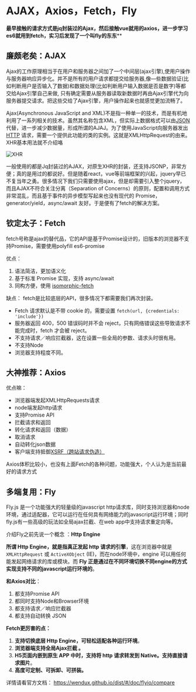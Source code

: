 

# AJAX，Axios，Fetch，Fly

**最早接触的请求方式是jq封装过的Ajax，然后接触vue就用的axios，进一步学习es6就用到fetch，实习后发现了一个叫fly的东东****



## 廉颇老矣：AJAX

Ajax的工作原理相当于在用户和服务器之间加了一个中间层(ajax引擎),使用户操作与服务器响应异步化。并不是所有的用户请求都提交给服务器,像—些数据验证(比如判断用户是否输入了数据)和数据处理(比如判断用户输入数据是否是数字)等都交给Ajax引擎自己来做, 只有确定需要从服务器读取新数据时再由Ajax引擎代为向服务器提交请求。把这些交给了Ajax引擎，用户操作起来也就感觉更加流畅了。

Ajax(Asynchronous  JavaScript  and  XML)不是指一种单一的技术，而是有机地利用了一系列相关的技术。虽然其名称包含XML，但实际上数据格式可以由[JSON](https://zh.wikipedia.org/wiki/JSON)代替，进一步减少数据量，形成所谓的AJAJ。为了使用JavaScript向服务器发出 [HTTP](https://developer.mozilla.org/en/HTTP) 请求，需要一个提供此功能的类的实例。这就是XMLHttpRequest的由来。XHR基本用法就不介绍咯


![XHR](C:\Users\QWQ\Desktop\blog\blog_\img\XHR.jpg)



一般使用的都是Jq封装过的AJAX，对原生XHR的封装，还支持JSONP，非常方便；真的是用过的都说好。但是随着react，vue等前端框架的兴起，jquery早已不复当年之勇。很多情况下我们只需要使用ajax，但是却需要引入整个jquery， 而且AJAX不符合关注分离（Separation of Concerns）的原则，配置和调用方式非常混乱，而且基于事件的异步模型写起来也没有现代的 Promise，generator/yield，async/await 友好。于是便有了fetch的解决方案。



## 钦定太子：Fetch

 fetch号称是ajax的替代品，它的API是基于Promise设计的，旧版本的浏览器不支持Promise，需要使用polyfill   es6-promise 

优点：

1. 语法简洁，更加语义化
2. 基于标准 Promise 实现，支持 async/await
3. 同构方便，使用 [isomorphic-fetch](https://github.com/matthew-andrews/isomorphic-fetch)



缺点： fetch是比较底层的API，很多情况下都需要我们再次封装。 

- Fetch 请求默认是不带 cookie 的，需要设置 `fetch(url, {credentials: 'include'})`
- 服务器返回 400，500 错误码时并不会 reject，只有网络错误这些导致请求不能完成时，fetch 才会被 reject。
- 不支持请求／响应拦截器，这在设置一些全局的参数、请求头时很有用。
- 不支持Node
- 浏览器支持程度不同。



## 大神推荐：Axios

优点嘛：

- 浏览器端发起XMLHttpRequests请求
- node端发起http请求
- 支持Promise API
- 拦截请求和返回
- 转化请求和返回（数据）
- 取消请求
- 自动转化json数据
- 客户端支持抵御[XSRF（跨站请求伪造）](http://baike.baidu.com/link?url=eFrTMGA9IsLxlOnyqKky-t6vTs3g6YoAfFc1sYmv2fVVS1FrfIoI3q3jxUV_o1AgIIoLdk9N0Ni_TxLItoRU3K)

 Axios体积比较小，也没有上面Fetch的各种问题，功能强大，个人认为是当前最好的请求方式 



## 多端复用：Fly

Fly.js 是一个功能强大的轻量级的javascript http请求库，同时支持浏览器和node环境，通过适配器，它可以运行在任何具有网络能力的javascript运行环境；同时fly.js有一些高级的玩法如全局ajax拦截、在web app中支持请求重定向等。

介绍Fly之前先说一个概念 ：**Http Engine**

**所谓 Http Engine，就是指真正发起 http 请求的引擎**，这在浏览器中就是`XMLHttpRequest` 或 `ActiveXObject` (IE)，而在node环境中，engine 可以用任何能发起网络请求的库或模块。而 **Fly 正是通过在不同环境切换不同engine的方式实现支持不同的javascript运行环境的**。 

**和Axios对比**：

1. 都支持Promise API
2. 都同时支持Node和Browser环境
3. 都支持请求／响应拦截器
4. 都支持自动转换 JSON

 **Fetch更厉害的点：**

1. **支持切换底层 Http Engine，可轻松适配各种运行环境**。
2. **浏览器端支持全局Ajax拦截 。**
3. **H5页面内嵌到原生 APP 中时，支持将 http 请求转发到 Native。支持直接请求图片**。
4. **高度可定制、可拆卸、可拼装。**

详情请看官方文档： https://wendux.github.io/dist/#/doc/flyio/compare 

